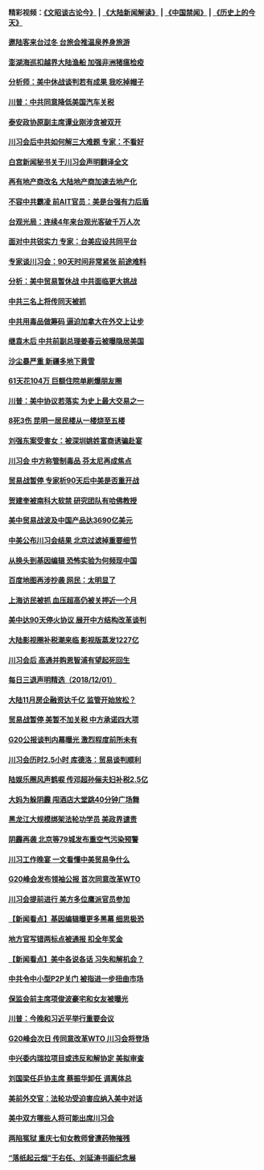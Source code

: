 #### 精彩视频：[《文昭谈古论今》](https://github.com/gfw-breaker/wenzhao/blob/master/README.md?t=12030931) | [《大陆新闻解读》](https://github.com/gfw-breaker/ntdtv-comedy/blob/master/README.md?t=12030931) | [《中国禁闻》](https://github.com/gfw-breaker/ntdtv-news/blob/master/README.md?t=12030931) | [《历史上的今天》](https://github.com/gfw-breaker/today-in-history/blob/master/README.md?t=12030931) 


#### [邀陆客来台过冬 台旅会推温泉养身旅游](../pages/nsc413/n10888031.md?t=12030931) 

#### [澎湖海巡扣越界大陆渔船 加强非洲猪瘟检疫](../pages/nsc413/n10887615.md?t=12030931) 

#### [分析师：美中休战谈判若有成果 我吃掉帽子](../pages/nsc413/n10887597.md?t=12030931) 

#### [川普：中共同意降低美国汽车关税](../pages/nsc413/n10887941.md?t=12030931) 

#### [泰安政协原副主席谭业刚涉贪被双开](../pages/nsc413/n10887801.md?t=12030931) 

#### [川习会后中共如何解三大难题 专家：不看好](../pages/nsc413/n10887395.md?t=12030931) 

#### [白宫新闻秘书关于川习会声明翻译全文](../pages/nsc413/n10887606.md?t=12030931) 

#### [再有地产商改名 大陆地产商加速去地产化](../pages/nsc413/n10887309.md?t=12030931) 

#### [不容中共霸凌 前AIT官员：美是台强有力后盾](../pages/nsc413/n10887533.md?t=12030931) 

#### [台观光局：连续4年来台观光客破千万人次](../pages/nsc413/n10887349.md?t=12030931) 

#### [面对中共锐实力 专家：台美应设共同平台](../pages/nsc413/n10886731.md?t=12030931) 

#### [专家谈川习会：90天时间非常紧张 前途难料](../pages/nsc413/n10887249.md?t=12030931) 

#### [分析：美中贸易暂休战 中共面临更大挑战](../pages/nsc413/n10887001.md?t=12030931) 

#### [中共三名上将传同天被抓](../pages/nsc413/n10887212.md?t=12030931) 

#### [中共用毒品做筹码 逼迫加拿大在外交上让步](../pages/nsc413/n10887094.md?t=12030931) 

#### [继袁木后 中共前副总理姜春云被曝隐居美国](../pages/nsc413/n10886824.md?t=12030931) 

#### [沙尘暴严重 新疆多地下黄雪](../pages/nsc413/n10886968.md?t=12030931) 

#### [61天花104万 巨额住院单刷爆朋友圈](../pages/nsc413/n10886794.md?t=12030931) 

#### [川普：美中协议若落实 为史上最大交易之一](../pages/nsc413/n10886854.md?t=12030931) 

#### [8死3伤 昆明一居民楼从一楼烧至五楼](../pages/nsc413/n10886815.md?t=12030931) 

#### [刘强东案受害女：被深圳姚姓富商诱骗赴宴](../pages/nsc413/n10886827.md?t=12030931) 

#### [川习会 中方称管制毒品 芬太尼再成焦点](../pages/nsc413/n10886698.md?t=12030931) 


#### [贸易战暂停 专家析90天后中美是否重开战](../pages/nsc413/n10886678.md?t=12030931) 

#### [贺建奎被南科大软禁 研究团队有哈佛教授](../pages/nsc413/n10886547.md?t=12030931) 

#### [美中贸易战波及中国产品达3690亿美元](../pages/nsc413/n10886074.md?t=12030931) 

#### [中美公布川习会结果 北京过滤掉重要细节](../pages/nsc413/n10886595.md?t=12030931) 

#### [从换头到基因编辑 恐怖实验为何频现中国](../pages/nsc413/n10886378.md?t=12030931) 

#### [百度地图再涉抄袭 网民：太明显了](../pages/nsc413/n10886184.md?t=12030931) 

#### [上海访民被抓 血压超高仍被关押近一个月](../pages/nsc413/n10886301.md?t=12030931) 

#### [美中达90天停火协议 展开中方结构改革谈判](../pages/nsc413/n10886295.md?t=12030931) 

#### [大陆影视圈补税潮来临 影视版蒸发1227亿](../pages/nsc413/n10886164.md?t=12030931) 

#### [川习会后 高通并购恩智浦有望起死回生](../pages/nsc413/n10886262.md?t=12030931) 

#### [每日三退声明精选（2018/12/01）](../pages/nsc413/n10886267.md?t=12030931) 

#### [大陆11月房企融资达千亿 监管开始放松？](../pages/nsc413/n10885403.md?t=12030931) 

#### [贸易战暂停 美暂不加关税 中方承诺四大项](../pages/nsc413/n10885998.md?t=12030931) 

#### [G20公报谈判内幕曝光 激烈程度前所未有](../pages/nsc413/n10886135.md?t=12030931) 

#### [川习会历时2.5小时 库德洛：贸易谈判顺利](../pages/nsc413/n10886126.md?t=12030931) 

#### [陆娱乐圈风声鹤唳 传邓超孙俪夫妇补税2.5亿](../pages/nsc413/n10886091.md?t=12030931) 

#### [大妈为躲阴霾 闯酒店大堂跳40分钟广场舞](../pages/nsc413/n10885984.md?t=12030931) 

#### [黑龙江大规模绑架法轮功学员 美政界谴责](../pages/nsc413/n10885824.md?t=12030931) 

#### [阴霾再袭 北京等79城发布重空气污染预警](../pages/nsc413/n10886068.md?t=12030931) 

#### [川习工作晚宴 一文看懂中美贸易争什么](../pages/nsc413/n10885926.md?t=12030931) 

#### [G20峰会发布领袖公报 首次同意改革WTO](../pages/nsc413/n10885805.md?t=12030931) 

#### [川习会提前进行 美方多位鹰派官员参加](../pages/nsc413/n10885934.md?t=12030931) 

#### [【新闻看点】基因编辑曝更多黑幕 细思极恐](../pages/nsc413/n10885599.md?t=12030931) 

#### [地方官写错两标点被通报 扣全年奖金](../pages/nsc413/n10885823.md?t=12030931) 

#### [【新闻看点】美中各说各话 习失和解机会？](../pages/nsc413/n10885600.md?t=12030931) 

#### [中共令中小型P2P关门 被指进一步扭曲市场](../pages/nsc413/n10885097.md?t=12030931) 

#### [保监会前主席项俊波豪宅和女友被曝光](../pages/nsc413/n10885595.md?t=12030931) 

#### [川普：今晚和习近平举行重要会议](../pages/nsc413/n10885728.md?t=12030931) 

#### [G20峰会次日 传同意改革WTO 川习会将登场](../pages/nsc413/n10885625.md?t=12030931) 

#### [中兴委内瑞拉项目或违反和解协定 美拟审查](../pages/nsc413/n10885649.md?t=12030931) 

#### [刘国梁任乒协主席 蔡振华卸任 调离体总](../pages/nsc413/n10885581.md?t=12030931) 

#### [美前外交官：法轮功受迫害应纳入美中对话](../pages/nsc413/n10884818.md?t=12030931) 

#### [美中双方哪些人将可能出席川习会](../pages/nsc413/n10885005.md?t=12030931) 

#### [两陷冤狱 重庆七旬女教师曾遭药物摧残](../pages/nsc413/n10883689.md?t=12030931) 

#### [“落纸起云烟”于右任、刘延涛书画纪念展](../pages/nsc413/n10885419.md?t=12030931) 


